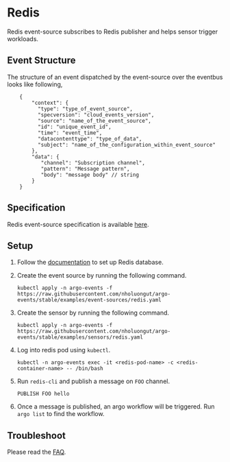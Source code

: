 # Redis

Redis event-source subscribes to Redis publisher and helps sensor trigger workloads.

## Event Structure

The structure of an event dispatched by the event-source over the eventbus looks like following,

        {
            "context": {
              "type": "type_of_event_source",
              "specversion": "cloud_events_version",
              "source": "name_of_the_event_source",
              "id": "unique_event_id",
              "time": "event_time",
              "datacontenttype": "type_of_data",
              "subject": "name_of_the_configuration_within_event_source"
            },
            "data": {
               "channel": "Subscription channel",
               "pattern": "Message pattern",
               "body": "message body" // string
            }
        }

## Specification

Redis event-source specification is available [here](../../APIs.md#argoproj.io/v1alpha1.RedisEventSource).

## Setup

1.  Follow the [documentation](https://kubernetes.io/docs/tutorials/configuration/configure-redis-using-configmap/#real-world-example-configuring-redis-using-a-configmap) to set up Redis database.

1.  Create the event source by running the following command.

        kubectl apply -n argo-events -f https://raw.githubusercontent.com/nholuongut/argo-events/stable/examples/event-sources/redis.yaml

1.  Create the sensor by running the following command.

        kubectl apply -n argo-events -f https://raw.githubusercontent.com/nholuongut/argo-events/stable/examples/sensors/redis.yaml

1.  Log into redis pod using `kubectl`.

        kubectl -n argo-events exec -it <redis-pod-name> -c <redis-container-name> -- /bin/bash

1.  Run `redis-cli` and publish a message on `FOO` channel.

        PUBLISH FOO hello

1.  Once a message is published, an argo workflow will be triggered. Run `argo list` to find the workflow.

## Troubleshoot

Please read the [FAQ](https://github.com/nholuongut/argo-events/FAQ/).
